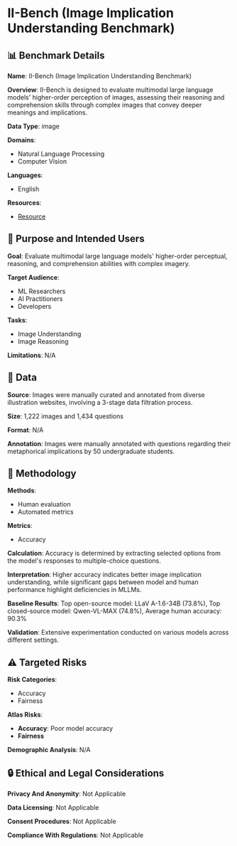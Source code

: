# II-Bench (Image Implication Understanding Benchmark)

## 📊 Benchmark Details

**Name**: II-Bench (Image Implication Understanding Benchmark)

**Overview**: II-Bench is designed to evaluate multimodal large language models' higher-order perception of images, assessing their reasoning and comprehension skills through complex images that convey deeper meanings and implications.

**Data Type**: image

**Domains**:
- Natural Language Processing
- Computer Vision

**Languages**:
- English

**Resources**:
- [Resource](https://huggingface.co/datasets/m-a-p/II-Bench)

## 🎯 Purpose and Intended Users

**Goal**: Evaluate multimodal large language models' higher-order perceptual, reasoning, and comprehension abilities with complex imagery.

**Target Audience**:
- ML Researchers
- AI Practitioners
- Developers

**Tasks**:
- Image Understanding
- Image Reasoning

**Limitations**: N/A

## 💾 Data

**Source**: Images were manually curated and annotated from diverse illustration websites, involving a 3-stage data filtration process.

**Size**: 1,222 images and 1,434 questions

**Format**: N/A

**Annotation**: Images were manually annotated with questions regarding their metaphorical implications by 50 undergraduate students.

## 🔬 Methodology

**Methods**:
- Human evaluation
- Automated metrics

**Metrics**:
- Accuracy

**Calculation**: Accuracy is determined by extracting selected options from the model's responses to multiple-choice questions.

**Interpretation**: Higher accuracy indicates better image implication understanding, while significant gaps between model and human performance highlight deficiencies in MLLMs.

**Baseline Results**: Top open-source model: LLaV A-1.6-34B (73.8%), Top closed-source model: Qwen-VL-MAX (74.8%), Average human accuracy: 90.3%

**Validation**: Extensive experimentation conducted on various models across different settings.

## ⚠️ Targeted Risks

**Risk Categories**:
- Accuracy
- Fairness

**Atlas Risks**:
- **Accuracy**: Poor model accuracy
- **Fairness**

**Demographic Analysis**: N/A

## 🔒 Ethical and Legal Considerations

**Privacy And Anonymity**: Not Applicable

**Data Licensing**: Not Applicable

**Consent Procedures**: Not Applicable

**Compliance With Regulations**: Not Applicable
